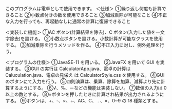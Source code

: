 このプログラムは電卓として使用できます。
＜仕様＞
①繰り返し何度も計算できること
②小数点付きの数を使用できること
③加減乗除が可能なこと
④不正な入力を行っても、再起動なしに通常の計算に復帰できること

＜実装した機能＞
①AC ボタン(計算結果を除去)、C ボタン(入力した値を一文字除去)を設ける。
②小数点ボタンを設ける。小数計算が可能なクラスを使用する。
③加減乗除を行うメソッドを作る。
④不正入力に対し、例外処理を行う。

＜プログラムの仕様＞
①JavaSE-11 を用いる。
②JavaFX を用いて GUI を実装する。
③GUI の実行は CalculatorApp.java、電卓の計算は Caluculation.java、電卓の見栄え
は CalculatorStyle.css を使用する。
④GUI のボタンにて入力を行う。
⑤四則演算は、乗算、除算を加算、減算より先に計算するようにする。
⑥√、%、－などの機能は実装しない。
⑦数値の入力は 0 以上の数とする。
⑧=ボタンを押したときに計算され結果が出力されるようにする。
⑨ボタンは、+、-、×、÷、AC、C、 . 、=、0~9 の 18 種類とする。

